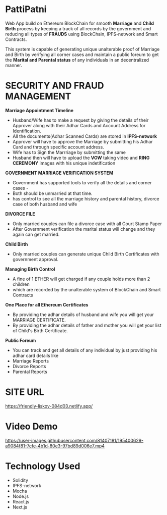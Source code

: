 # PattiPatni
Web App build on Ethereum BlockChain for smooth **Marriage** and **Child Birth** process by keeping a track of all records by the government and reducing all types of **FRAUDS**
using BlockChain, IPFS-network and Smart Contracts.

This system is capable of generating unique unalterable proof of Marriage and Birth by verifying all corner cases
and maintain a public foreum to get the **Marital and Parental status** of any individuals in an decentralized manner.

# SECURITY AND FRAUD MANAGEMENT

**Marriage Appointment Timeline**
- Husband/Wife has to make a request by giving the details of their Approver along with their Adhar Cards and Account Address for Identification.
- All the documents(Adhar Scanned Cards) are stored in **IPFS-network**
- Approver will have to approve the Marriage by submitting his Adhar Card and through specific account address.
- Wife has to Sign the Marrriage by submitting the same 
- Husband then will have to upload the **VOW** taking video and **RING CEREMONY** images with his unique indetification

**GOVERNMENT MARRIAGE VERIFICATION SYSTEM**
- Government has supported tools to verify all the details and corner cases -
- Both should be unmarried at that time.
- has control to see all the marriage history and parental history, divorce case of both husband and wife

**DIVORCE FILE**
- Only married couples can file a divorce case with all Court Stamp Paper
- After Government verification the marital status will change and they again can get married.

**Child Birth**
- Only married couples can generate unique Child Birth Certificates with government approval.

**Managing Birth Control**
- A fine of 1 ETHER will get charged if any couple holds more than 2 children
- which are recorded by the unalterable system of BlockChain and Smart Contracts

**One Place for all Ethereum Certificates**
- By providing the adhar details of husband and wife you will get your MARRIAGE CERTIFICATE.
- By providing the adhar details of father and mother you will get your list of Child's Birth Certificate.

**Public Foreum**
- You can track and get all details of any individual by just providing his adhar card details like
- Marriage Reports
- Divorce Reports
- Parental Reports

# SITE URL
https://friendly-liskov-084d03.netlify.app/

# Video Demo

https://user-images.githubusercontent.com/81407181/195400629-a9084f81-7cfe-4b1d-80e3-97bd89d006e7.mp4

# Technology Used
- Solidity
- IPFS-network
- Mocha
- Node.js
- React.js
- Next.js
